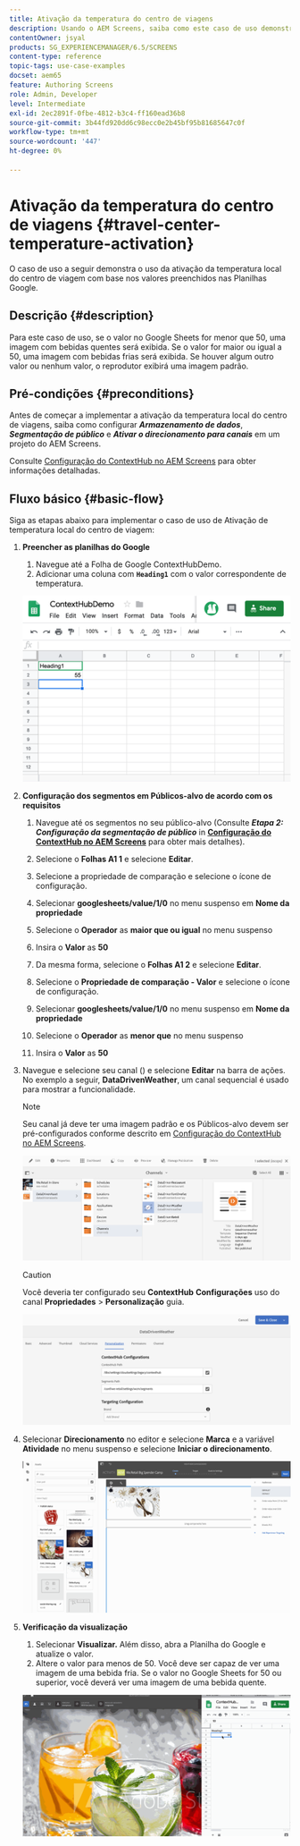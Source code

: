 ```yaml
---
title: Ativação da temperatura do centro de viagens
description: Usando o AEM Screens, saiba como este caso de uso demonstra o uso da ativação da temperatura local do centro de viagem com base nos valores preenchidos nas Planilhas Google.
contentOwner: jsyal
products: SG_EXPERIENCEMANAGER/6.5/SCREENS
content-type: reference
topic-tags: use-case-examples
docset: aem65
feature: Authoring Screens
role: Admin, Developer
level: Intermediate
exl-id: 2ec2891f-0fbe-4812-b3c4-ff160ead36b8
source-git-commit: 3b44fd920dd6c98ecc0e2b45bf95b81685647c0f
workflow-type: tm+mt
source-wordcount: '447'
ht-degree: 0%

---
```


# Ativação da temperatura do centro de viagens {#travel-center-temperature-activation}

O caso de uso a seguir demonstra o uso da ativação da temperatura local do centro de viagem com base nos valores preenchidos nas Planilhas Google.

## Descrição {#description}

Para este caso de uso, se o valor no Google Sheets for menor que 50, uma imagem com bebidas quentes será exibida. Se o valor for maior ou igual a 50, uma imagem com bebidas frias será exibida. Se houver algum outro valor ou nenhum valor, o reprodutor exibirá uma imagem padrão.

## Pré-condições {#preconditions}

Antes de começar a implementar a ativação da temperatura local do centro de viagens, saiba como configurar ***Armazenamento de dados***, ***Segmentação de público*** e ***Ativar o direcionamento para canais*** em um projeto do AEM Screens.

Consulte [Configuração do ContextHub no AEM Screens](configuring-context-hub.md) para obter informações detalhadas.

## Fluxo básico {#basic-flow}

Siga as etapas abaixo para implementar o caso de uso de Ativação de temperatura local do centro de viagem:

1. **Preencher as planilhas do Google**

   1. Navegue até a Folha de Google ContextHubDemo.
   1. Adicionar uma coluna com **`Heading1`** com o valor correspondente de temperatura.

   ![screen_shot_2019-05-08at112911am](assets/screen_shot_2019-05-08at112911am.png)

1. **Configuração dos segmentos em Públicos-alvo de acordo com os requisitos**

   1. Navegue até os segmentos no seu público-alvo (Consulte ***Etapa 2: Configuração da segmentação de público*** in **[Configuração do ContextHub no AEM Screens](configuring-context-hub.md)** para obter mais detalhes).

   1. Selecione o **Folhas A1 1** e selecione **Editar**.

   1. Selecione a propriedade de comparação e selecione o ícone de configuração.
   1. Selecionar **googlesheets/value/1/0** no menu suspenso em **Nome da propriedade**

   1. Selecione o **Operador** as **maior que ou igual** no menu suspenso

   1. Insira o **Valor** as **50**

   1. Da mesma forma, selecione o **Folhas A1 2** e selecione **Editar**.

   1. Selecione o **Propriedade de comparação - Valor** e selecione o ícone de configuração.
   1. Selecionar **googlesheets/value/1/0** no menu suspenso em **Nome da propriedade**

   1. Selecione o **Operador** as **menor que** no menu suspenso

   1. Insira o **Valor** as **50**

1. Navegue e selecione seu canal () e selecione **Editar** na barra de ações. No exemplo a seguir, **DataDrivenWeather**, um canal sequencial é usado para mostrar a funcionalidade.

   >[!NOTE]
   >
   >Seu canal já deve ter uma imagem padrão e os Públicos-alvo devem ser pré-configurados conforme descrito em [Configuração do ContextHub no AEM Screens](configuring-context-hub.md).

   ![screen_shot_2019-05-08at113022am](assets/screen_shot_2019-05-08at113022am.png)

   >[!CAUTION]
   >
   >Você deveria ter configurado seu **ContextHub** **Configurações** uso do canal **Propriedades** > **Personalização** guia.

   ![screen_shot_2019-05-08at114106am](assets/screen_shot_2019-05-08at114106am.png)

1. Selecionar **Direcionamento** no editor e selecione **Marca** e a variável **Atividade** no menu suspenso e selecione **Iniciar o direcionamento**.

   ![new_activity3](assets/new_activity3.gif)

1. **Verificação da visualização**

   1. Selecionar **Visualizar.** Além disso, abra a Planilha do Google e atualize o valor.
   1. Altere o valor para menos de 50. Você deve ser capaz de ver uma imagem de uma bebida fria. Se o valor no Google Sheets for 50 ou superior, você deverá ver uma imagem de uma bebida quente.

   ![resultado3](assets/result3.gif)
